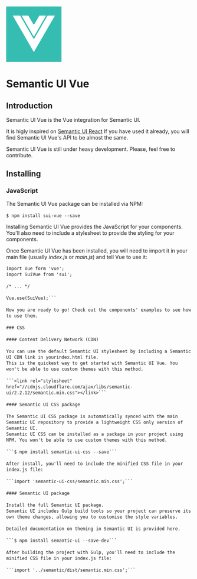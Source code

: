 ![Semantic UI Vue](/static/images/logo.png)
# Semantic UI Vue

## Introduction

Semantic UI Vue is the Vue integration for Semantic UI.

It is higly inspired on [Semantic UI React](https://react.semantic-ui.com)
If you have used it already, you will find Semantic UI Vue's API to be almost the same.

Semantic UI Vue is still under heavy development. Please, feel free to contribute.

## Installing

### JavaScript

The Semantic UI Vue package can be installed via NPM:

```$ npm install sui-vue --save```

Installing Semantic UI Vue provides the JavaScript for your components. You'll also need to include a stylesheet to provide the styling for your components.

Once Semantic UI Vue has been installed, you will need to import it in your main file (usually *index.js* or *main.js*) and tell Vue to use it:

```
import Vue form 'vue';
import SuiVue from 'sui';

/* ... */

Vue.use(SuiVue);```

Now you are ready to go! Check out the components' examples to see how to use them.

### CSS

#### Content Delivery Network (CDN)

You can use the default Semantic UI stylesheet by including a Semantic UI CDN link in yourindex.html file.
This is the quickest way to get started with Semantic UI Vue. You won't be able to use custom themes with this method.

```<link rel="stylesheet" href="//cdnjs.cloudflare.com/ajax/libs/semantic-ui/2.2.12/semantic.min.css"></link>```

#### Semantic UI CSS package

The Semantic UI CSS package is automatically synced with the main Semantic UI repository to provide a lightweight CSS only version of Semantic UI.
Semantic UI CSS can be installed as a package in your project using NPM. You won't be able to use custom themes with this method.

```$ npm install semantic-ui-css --save```

After install, you'll need to include the minified CSS file in your index.js file:

```import 'semantic-ui-css/semantic.min.css';```

#### Semantic UI package

Install the full Semantic UI package.
Semantic UI includes Gulp build tools so your project can preserve its own theme changes, allowing you to customise the style variables.

Detailed documentation on theming in Semantic UI is provided here.

```$ npm install semantic-ui --save-dev```

After building the project with Gulp, you'll need to include the minified CSS file in your index.js file:

```import '../semantic/dist/semantic.min.css';```
